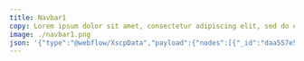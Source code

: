 ```yaml
---
title: Navbar1
copy: Lorem ipsum dolor sit amet, consectetur adipiscing elit, sed do eiusmod tempor incididunt ut labore et dolore magna aliqua.
image: ./navbar1.png
json: '{"type":"@webflow/XscpData","payload":{"nodes":[{"_id":"daa557e5-c5cc-c831-3f64-2beabe2cf5ad","type":"NavbarWrapper","tag":"div","classes":["015edf91-0adb-c04c-03fc-7ef0e2663abc"],"children":["e7358dd5-6885-5d80-ab33-753e01dc2ed8"],"data":{"tag":"div","navbar":{"type":"wrapper","easing":"ease","easing2":"ease","duration":400,"docHeight":false,"noScroll":false,"animation":"default","collapse":"medium"},"search":{"exclude":true},"devlink":{"runtimeProps":{},"slot":""},"displayName":"","attr":{"id":""},"xattr":[],"visibility":{"conditions":[]}}},{"_id":"e7358dd5-6885-5d80-ab33-753e01dc2ed8","type":"Block","tag":"div","classes":["015edf91-0adb-c04c-03fc-7ef0e2663abd"],"children":["1a56441d-f0fb-fd28-22ec-1a22aa63c951","38f54404-6ef3-ee41-23f5-f9b97ddddd1a","7f854b9b-9567-1470-e679-3cc9bd541cec"],"data":{"text":false,"tag":"div","devlink":{"runtimeProps":{},"slot":""},"displayName":"","attr":{"id":""},"xattr":[],"search":{"exclude":false},"visibility":{"conditions":[]}}},{"_id":"1a56441d-f0fb-fd28-22ec-1a22aa63c951","type":"NavbarBrand","tag":"a","classes":["015edf91-0adb-c04c-03fc-7ef0e2663abe"],"children":["d23c8668-9156-bbe7-147d-755b190129a6"],"data":{"navbar":{"type":"brand"},"link":{"mode":"page","pageId":"666700fcfe4b8fd45620c753"},"devlink":{"runtimeProps":{},"slot":""},"displayName":"","attr":{"id":""},"xattr":[],"search":{"exclude":false},"visibility":{"conditions":[]}}},{"_id":"d23c8668-9156-bbe7-147d-755b190129a6","type":"Image","tag":"img","classes":["015edf91-0adb-c04c-03fc-7ef0e2663abf"],"children":[],"data":{"img":{"id":"66670efb04e7f524e932f605"},"srcsetDisabled":false,"attr":{"width":"auto","height":"auto","alt":"__wf_reserved_inherit","src":"https://uploads-ssl.webflow.com/666705caf695572be327e96f/66670efb04e7f524e932f605_logo.svg","loading":"lazy","id":""},"sizes":[],"devlink":{"runtimeProps":{},"slot":""},"displayName":"","xattr":[],"search":{"exclude":false},"visibility":{"conditions":[]}}},{"_id":"38f54404-6ef3-ee41-23f5-f9b97ddddd1a","type":"NavbarMenu","tag":"nav","classes":["015edf91-0adb-c04c-03fc-7ef0e2663ac0"],"children":["bf2b383b-df1e-eb57-f6bb-c754a6d9fb5f","e8a93137-7e71-0987-d5e3-7f358aa5bdbf","98ee080c-58ad-0ad3-74d7-d6954abc51d0","e5f99704-3e1d-7038-8814-a9b4db39d8ff","15377706-19fd-6e54-bac3-251021890eab"],"data":{"attr":{"role":"navigation","id":""},"tag":"nav","devlink":{"runtimeProps":{},"slot":""},"displayName":"","xattr":[],"search":{"exclude":false},"visibility":{"conditions":[]},"navbar":{"type":"menu"}}},{"_id":"bf2b383b-df1e-eb57-f6bb-c754a6d9fb5f","type":"NavbarLink","tag":"a","classes":["015edf91-0adb-c04c-03fc-7ef0e2663ac1"],"children":["a611ab38-14c2-27f1-dddd-4ae8451804e8"],"data":{"navbar":{"type":"link"},"link":{"mode":"external","url":"#"},"devlink":{"runtimeProps":{},"slot":""},"displayName":"","attr":{"id":""},"xattr":[],"search":{"exclude":false},"visibility":{"conditions":[]}}},{"_id":"a611ab38-14c2-27f1-dddd-4ae8451804e8","text":true,"v":"Home"},{"_id":"e8a93137-7e71-0987-d5e3-7f358aa5bdbf","type":"NavbarLink","tag":"a","classes":["015edf91-0adb-c04c-03fc-7ef0e2663ac1"],"children":["cd85764d-7a8e-2a7b-2650-ee0e668bff91"],"data":{"navbar":{"type":"link"},"link":{"mode":"external","url":"#"},"devlink":{"runtimeProps":{},"slot":""},"displayName":"","attr":{"id":""},"xattr":[],"search":{"exclude":false},"visibility":{"conditions":[]}}},{"_id":"cd85764d-7a8e-2a7b-2650-ee0e668bff91","text":true,"v":"About"},{"_id":"98ee080c-58ad-0ad3-74d7-d6954abc51d0","type":"NavbarLink","tag":"a","classes":["015edf91-0adb-c04c-03fc-7ef0e2663ac1"],"children":["9743fb8f-f9bd-796a-8bad-6ffc42cdf17d"],"data":{"navbar":{"type":"link"},"link":{"mode":"external","url":"#"},"devlink":{"runtimeProps":{},"slot":""},"displayName":"","attr":{"id":""},"xattr":[],"search":{"exclude":false},"visibility":{"conditions":[]}}},{"_id":"9743fb8f-f9bd-796a-8bad-6ffc42cdf17d","text":true,"v":"Services"},{"_id":"e5f99704-3e1d-7038-8814-a9b4db39d8ff","type":"NavbarLink","tag":"a","classes":["015edf91-0adb-c04c-03fc-7ef0e2663ac1"],"children":["44eab11b-b387-5521-3371-ea23579b62d7"],"data":{"navbar":{"type":"link"},"link":{"mode":"external","url":"#"},"devlink":{"runtimeProps":{},"slot":""},"displayName":"","attr":{"id":""},"xattr":[],"search":{"exclude":false},"visibility":{"conditions":[]}}},{"_id":"44eab11b-b387-5521-3371-ea23579b62d7","text":true,"v":"Contact"},{"_id":"15377706-19fd-6e54-bac3-251021890eab","type":"Link","tag":"a","classes":["015edf91-0adb-c04c-03fc-7ef0e2663ac2"],"children":["625dc650-dd51-ffcd-7708-0352424ea011"],"data":{"button":true,"block":"","link":{"mode":"external","url":"#"},"attr":{"id":""},"devlink":{"runtimeProps":{},"slot":""},"displayName":"","xattr":[],"search":{"exclude":true},"visibility":{"conditions":[]}}},{"_id":"625dc650-dd51-ffcd-7708-0352424ea011","text":true,"v":"Button Text"},{"_id":"7f854b9b-9567-1470-e679-3cc9bd541cec","type":"NavbarButton","tag":"div","classes":["015edf91-0adb-c04c-03fc-7ef0e2663ac3"],"children":["4a8c4f64-a435-6f4e-de14-cad6985a04fe"],"data":{"tag":"div","devlink":{"runtimeProps":{},"slot":""},"displayName":"","attr":{"id":""},"xattr":[],"search":{"exclude":false},"visibility":{"conditions":[]},"navbar":{"type":"button"}}},{"_id":"4a8c4f64-a435-6f4e-de14-cad6985a04fe","type":"Icon","tag":"div","classes":[],"children":[],"data":{"search":{"exclude":true},"widget":{"type":"icon","icon":"nav-menu"},"devlink":{"runtimeProps":{},"slot":""},"displayName":"","attr":{"id":""},"xattr":[],"visibility":{"conditions":[]}}}],"styles":[{"_id":"015edf91-0adb-c04c-03fc-7ef0e2663abc","fake":false,"type":"class","name":"navbar","namespace":"","comb":"","styleLess":"padding-right: 5%; padding-left: 5%; border-bottom-style: solid; border-bottom-width: 1px; background-color: hsla(0, 0.00%, 100.00%, 1.00);","variants":{},"children":[],"createdBy":"608839f6d25005225c20d321","origin":null,"selector":null},{"_id":"015edf91-0adb-c04c-03fc-7ef0e2663abd","fake":false,"type":"class","name":"navbar_container","namespace":"","comb":"","styleLess":"display: flex; width: 100%; max-width: 80rem; min-height: 7rem; margin-right: auto; margin-left: auto; justify-content: space-between; align-items: center;","variants":{},"children":[],"createdBy":"608839f6d25005225c20d321","origin":null,"selector":null},{"_id":"015edf91-0adb-c04c-03fc-7ef0e2663abe","fake":false,"type":"class","name":"navbar_logo-link","namespace":"","comb":"","styleLess":"","variants":{},"children":[],"createdBy":"608839f6d25005225c20d321","origin":null,"selector":null},{"_id":"015edf91-0adb-c04c-03fc-7ef0e2663abf","fake":false,"type":"class","name":"navbar_logo","namespace":"","comb":"","styleLess":"width: 100%; max-width: 12rem;","variants":{},"children":[],"createdBy":"608839f6d25005225c20d321","origin":null,"selector":null},{"_id":"015edf91-0adb-c04c-03fc-7ef0e2663ac0","fake":false,"type":"class","name":"navbar_menu","namespace":"","comb":"","styleLess":"display: flex; grid-column-gap: 1.5rem; grid-row-gap: 1.5rem;","variants":{},"children":[],"createdBy":"608839f6d25005225c20d321","origin":null,"selector":null},{"_id":"015edf91-0adb-c04c-03fc-7ef0e2663ac1","fake":false,"type":"class","name":"navbar_link","namespace":"","comb":"","styleLess":"padding-top: 1rem; padding-right: 0rem; padding-bottom: 1rem; padding-left: 0rem;","variants":{},"children":[],"createdBy":"608839f6d25005225c20d321","origin":null,"selector":null},{"_id":"015edf91-0adb-c04c-03fc-7ef0e2663ac2","fake":false,"type":"class","name":"button","namespace":"","comb":"","styleLess":"padding-top: 1rem; padding-right: 1.5rem; padding-bottom: 1rem; padding-left: 1.5rem; border-top-style: solid; border-top-width: 1px; border-top-color: black; border-right-style: solid; border-right-width: 1px; border-right-color: black; border-bottom-style: solid; border-bottom-width: 1px; border-bottom-color: black; border-left-style: solid; border-left-width: 1px; border-left-color: black; border-top-left-radius: 0.5rem; border-top-right-radius: 0.5rem; border-bottom-left-radius: 0.5rem; border-bottom-right-radius: 0.5rem; background-color: hsla(0, 0.00%, 0.00%, 1.00);","variants":{},"children":["6b540741-2d61-514f-71f4-697cf9b0acce"],"createdBy":"608839f6d25005225c20d321","origin":null,"selector":null},{"_id":"015edf91-0adb-c04c-03fc-7ef0e2663ac3","fake":false,"type":"class","name":"navbar_menu-button","namespace":"","comb":"","styleLess":"","variants":{},"children":[],"createdBy":"608839f6d25005225c20d321","origin":null,"selector":null}],"assets":[{"cdnUrl":"https://uploads-ssl.webflow.com/666705caf695572be327e96f/66670efb04e7f524e932f605_logo.svg","siteId":"666705caf695572be327e96f","width":63,"isHD":false,"height":27,"fileName":"66670efb04e7f524e932f605_logo.svg","createdOn":"2024-06-10T14:34:35.261Z","origFileName":"logo.svg","fileHash":"d1c7749857787235ac45c7c168ab799a","translationLoading":false,"variants":[],"mimeType":"image/svg+xml","s3Url":"https://s3.amazonaws.com/webflow-prod-assets/666705caf695572be327e96f/66670efb04e7f524e932f605_logo.svg","thumbUrl":"https://uploads-ssl.webflow.com/666705caf695572be327e96f/66670efb04e7f524e932f605_logo.svg","_id":"66670efb04e7f524e932f605","updatedOn":"2024-06-10T14:34:35.261Z","fileSize":1726,"localizedSettings":{}}],"ix1":[],"ix2":{"interactions":[],"events":[],"actionLists":[]}},"meta":{"droppedLinks":0,"dynBindRemovedCount":0,"dynListBindRemovedCount":0,"paginationRemovedCount":0,"universalBindingsRemovedCount":0,"unlinkedSymbolCount":0}}'
---
```


